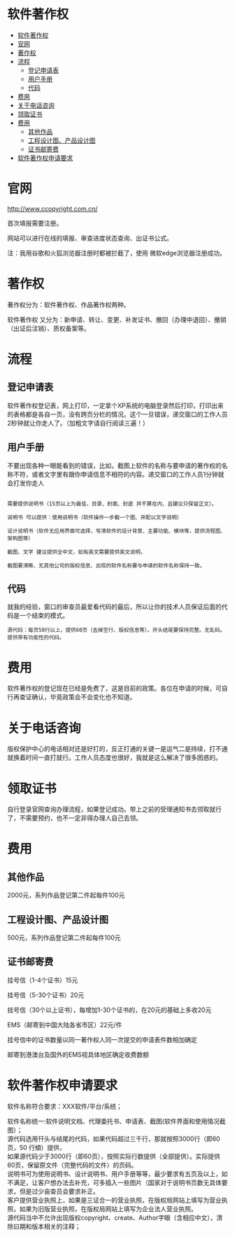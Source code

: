 # 软件著作权
<!-- TOC -->

- [软件著作权](#软件著作权)
- [官网](#官网)
- [著作权](#著作权)
- [流程](#流程)
    - [登记申请表](#登记申请表)
    - [用户手册](#用户手册)
    - [代码](#代码)
- [费用](#费用)
- [关于电话咨询](#关于电话咨询)
- [领取证书](#领取证书)
- [费用](#费用-1)
    - [其他作品](#其他作品)
    - [工程设计图、产品设计图](#工程设计图产品设计图)
    - [证书邮寄费](#证书邮寄费)
- [软件著作权申请要求](#软件著作权申请要求)

<!-- /TOC -->

# 官网

http://www.ccopyright.com.cn/

首次填报需要注册。

网站可以进行在线的填报、审查进度状态查询、出证书公式。

注：我用谷歌和火狐浏览器注册时都被拦截了，使用 微软edge浏览器注册成功。

# 著作权

著作权分为：软件著作权、作品著作权两种。

软件著作权 又分为：新申请、转让、变更、补发证书、撤回（办理中退回）、撤销（出证后注销）、质权备案等。


# 流程


## 登记申请表          

软件著作权登记表，网上打印，一定拿个XP系统的电脑登录然后打印，打印出来的表格都是各自一页，没有跨页分栏的情况。这个一旦错误，递交窗口的工作人员2秒钟就让你走人了。（加粗文字请自行阅读三遍！）        

## 用户手册        

不要出现各种一眼能看到的错误，比如，截图上软件的名称与要申请的著作权的名称不符，或者文字里有跟你申请信息不相符的内容。递交窗口的工作人员1分钟就会打发你走人      

```

需要提供说明书（15页以上为最佳，目录、封面、封底 并不算在内、且建议只保留正文）。

说明书 可以提供：使用说明书（软件操作一步截一个图、并配以文字说明）

设计说明书（软件无应用界面可选择，写清软件的设计背景、主要功能、模块等，提供流程图、架构图等）

截图、文字 建议提供全中文，如有英文需要提供英文说明。

截图要清晰、无其他公司的版权信息、出现的软件名称要与申请的软件名称保持一致。

```





## 代码        

就我的经验，窗口的审查员最爱看代码的最后，所以让你的技术人员保证后面的代码是一个结束的模式。

```
源代码：每页50行以上，提供60页（去掉空行、版权信息等）。开头结尾要保持完整。无乱码。提供带有功能性的代码。
```


# 费用       

软件著作权的登记现在已经是免费了，这是目前的政策。各位在申请的时候，可自行再查证确认，毕竟政策会不会变化也不知道。       

#  关于电话咨询       

版权保护中心的电话相对还是好打的，反正打通的关键一是运气二是持续，打不通就换着时间一直打就行。工作人员态度也很好，我就是这么解决了很多困惑的。       


# 领取证书       

自行登录官网查询办理流程，如果登记成功。带上之前的受理通知书去领取就行了，不需要预约，也不一定非得办理人自己去领。

# 费用

## 其他作品
	

2000元，系列作品登记第二件起每件100元

## 工程设计图、产品设计图
	

500元，系列作品登记第二件起每件100元




## 证书邮寄费
	

挂号信（1-4个证书）15元

挂号信（5-30个证书）20元

挂号信（30个以上证书），每增加1-30个证书的，在20元的基础上多收20元

EMS（邮寄到中国大陆各省市区）22元/件
	

挂号信中的证书数量以同一著作权人同一次提交的申请表件数相加确定

邮寄到港澳台及国外的EMS视具体地区确定收费数额

# 软件著作权申请要求

软件名称符合要求：XXX软件/平台/系统；  

软件名称统一:软件说明文档、代理委托书、申请表、截图(软件界面和使用情况截图）；  
源代码选用幵头与结尾的代码，如果代码超过三千行，那就按照3000行（即60页，50 行傾）提供，  
如果源代码少于3000行（即60页），按照实际行数提供（全部提供）。实际提供60页，保留原文件（完整代码的文件）的页码。  
说明书可为使用说明书、设计说明书、用户手册等等，最少要求有五页及以上，如不满足，让客户想办法去补充，可多插入一些图片（国家对于说明书页数无具体要求，但是过少亩查员会要求补正。  
客户提供营业执照上，如果是三证合一的营业执照，在版权局网站上填写为营业执照，如果为旧版营业执照，在版权局网站上填写为企业法人营业执照。    
源代码当中不允许出现版权copyright、create、Author字眼（含相应中文），清除曰期和版本相关的注释；